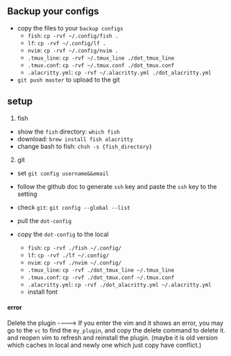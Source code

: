 ## Backup your configs
- copy the files to your `backup configs`
    - `fish`: `cp -rvf ~/.config/fish .`
    - `lf`: `cp -rvf ~/.config/lf .`
    - `nvim`: `cp -rvf ~/.config/nvim .`
    - `.tmux_line`: `cp -rvf ~/.tmux_line ./dot_tmux_line`
    - `.tmux.conf`: `cp -rvf ~/.tmux.conf ./dot_tmux.conf`
    - `.alacritty.yml`: `cp -rvf ~/.alacritty.yml ./dot_alacritty.yml`
- `git push master` to upload to the git

## setup
1. fish
- show the `fish` directory: `which fish` 
- download: `brew install fish alacritty`
- change bash to fish: `chsh -s {fish_directory}`
2. git 
- set `git config username&&email`
- follow the github doc to generate `ssh` key and paste the `ssh` key to the setting
- check `git`: `git config --global --list`
- pull the `dot-config` 

- copy the `dot-config` to the local
    - `fish`: `cp -rvf ./fish ~/.config/ `
    - `lf`: `cp -rvf ./lf ~/.config/ `
    - `nvim`: `cp -rvf ./nvim ~/.config/`
    - `.tmux_line`: `cp -rvf ./dot_tmux_line ~/.tmux_line `
    - `.tmux.conf`: `cp -rvf ./dot_tmux.conf ~/.tmux.conf `
    - `.alacritty.yml`: `cp -rvf ./dot_alacritty.yml ~/.alacritty.yml `
    - install font

#### error
Delete the plugin ----> If you enter the vim and it shows an error, you may go to the `vc` to find the `my_plugin`, and copy the delete command to delete it.
and reopen vim to refresh and reinstall the plugin. (maybe it is old version which caches in local and newly one which just copy have conflict.)
